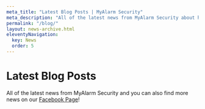 ```yaml
---
meta_title: "Latest Blog Posts | MyAlarm Security"
meta_description: "All of the latest news from MyAlarm Security about home security, burglar alarms, and CCTV systems."
permalink: "/blog/"
layout: news-archive.html
eleventyNavigation:
  key: News
  order: 5
---
```


# Latest Blog Posts

All of the latest news from MyAlarm Security and you can also find more news on our [Facebook Page](https://www.facebook.com/MyAlarm)!